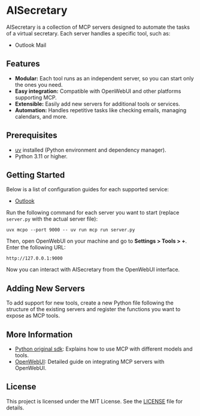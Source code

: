 # AISecretary

AISecretary is a collection of MCP servers designed to automate the tasks of a virtual secretary. Each server handles a specific tool, such as:
- Outlook Mail

## Features

- **Modular:** Each tool runs as an independent server, so you can start only the ones you need.
- **Easy integration:** Compatible with OpenWebUI and other platforms supporting MCP.
- **Extensible:** Easily add new servers for additional tools or services.
- **Automation:** Handles repetitive tasks like checking emails, managing calendars, and more.

## Prerequisites

- [uv](https://github.com/astral-sh/uv) installed (Python environment and dependency manager).
- Python 3.11 or higher.

## Getting Started

Below is a list of configuration guides for each supported service:

- [Outlook](setups/Microsoft.md)

Run the following command for each server you want to start (replace `server.py` with the actual server file):

```
uvx mcpo --port 9000 -- uv run mcp run server.py
```

Then, open OpenWebUI on your machine and go to **Settings > Tools > +**. Enter the following URL:

```
http://127.0.0.1:9000
```

Now you can interact with AISecretary from the OpenWebUI interface.

## Adding New Servers

To add support for new tools, create a new Python file following the structure of the existing servers and register the functions you want to expose as MCP tools.

## More Information

- [Python original sdk](https://github.com/modelcontextprotocol/python-sdk): Explains how to use MCP with different models and tools.
- [OpenWebUI](https://docs.openwebui.com/openapi-servers/mcp/): Detailed guide on integrating MCP servers with OpenWebUI.

## License

This project is licensed under the MIT License. See the [LICENSE](LICENSE) file for details.
